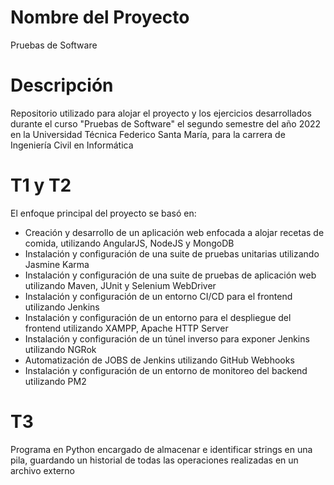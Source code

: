 # Nombre del Proyecto

Pruebas de Software

# Descripción

Repositorio utilizado para alojar el proyecto y los ejercicios desarrollados durante el curso "Pruebas de Software" el segundo semestre del año 2022 en la Universidad Técnica Federico Santa María, para la carrera de Ingeniería Civil en Informática

# T1 y T2

El enfoque principal del proyecto se basó en:
- Creación y desarrollo de un aplicación web enfocada a alojar recetas de comida, utilizando AngularJS, NodeJS y MongoDB
- Instalación y configuración de una suite de pruebas unitarias utilizando Jasmine Karma
- Instalación y configuración de una suite de pruebas de aplicación web utilizando Maven, JUnit y Selenium WebDriver
- Instalación y configuración de un entorno CI/CD para el frontend utilizando Jenkins
- Instalación y configuración de un entorno para el despliegue del frontend utilizando XAMPP, Apache HTTP Server
- Instalación y configuración de un túnel inverso para exponer Jenkins utilizando NGRok
- Automatización de JOBS de Jenkins utilizando GitHub Webhooks
- Instalación y configuración de un entorno de monitoreo del backend utilizando PM2

# T3

Programa en Python encargado de almacenar e identificar strings en una pila, guardando un historial de todas las operaciones realizadas en un archivo externo
